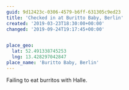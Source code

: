 ```yaml
---
guid: 9d12423c-0306-4579-b6ff-631305c9ed23
title: 'Checked in at Buritto Baby, Berlin'
created: '2019-03-23T18:30:00+00:00'
changed: '2019-09-24T19:17:45+00:00'


place_geo:
  lat: 52.491338745253
  lng: 13.428297042847
place_name: 'Buritto Baby, Berlin'
---
```


Failing to eat burritos with Halle. 
